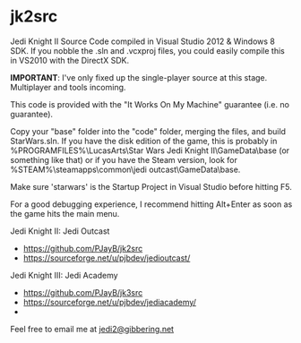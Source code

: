 jk2src
======

Jedi Knight II Source Code compiled in Visual Studio 2012 &amp; Windows 8 SDK. If you nobble the .sln and .vcxproj files, you could easily compile this in VS2010 with the DirectX SDK.

**IMPORTANT**: I've only fixed up the single-player source at this stage. Multiplayer and tools incoming.

This code is provided with the "It Works On My Machine" guarantee (i.e. no guarantee).

Copy your "base" folder into the "code" folder, merging the files, and build StarWars.sln. If you have the disk edition of the game, this is probably in %PROGRAMFILES%\LucasArts\Star Wars Jedi Knight II\GameData\base (or something like that) or if you have the Steam version, look for %STEAM%\steamapps\common\jedi outcast\GameData\base.

Make sure 'starwars' is the Startup Project in Visual Studio before hitting F5. 

For a good debugging experience, I recommend hitting Alt+Enter as soon as the game hits the main menu.

Jedi Knight II: Jedi Outcast
- https://github.com/PJayB/jk2src
- https://sourceforge.net/u/pjbdev/jedioutcast/

Jedi Knight III: Jedi Academy
- https://github.com/PJayB/jk3src
- https://sourceforge.net/u/pjbdev/jediacademy/
- 
Feel free to email me at jedi2@gibbering.net


